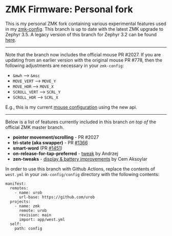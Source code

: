 # ZMK Firmware: Personal fork

This is my personal ZMK fork containing various experimental features used in
my [zmk-config](https://github.com/urob/zmk-config/). This branch is up to date
with the latest ZMK upgrade to Zephyr 3.5. A legacy version
of this branch for Zephyr 3.2 can be found [here](https://github.com/urob/zmk/tree/main-3.2).

---

Note that the branch now includes the official mouse PR #2027. If you are updating from an earlier
version with the original mouse PR #778, then the following
adjustments are necessary in your `zmk-config`:

- `&mwh` --> `&msc`
- `MOVE_VERT` --> `MOVE_Y`
- `MOVE_HOR` --> `MOVE_X`
- `SCROLL_VERT` --> `SCRL_Y`
- `SCROLL_HOR` --> `SCRL_X`

E.g., this is my current [mouse
configuration](https://github.com/urob/zmk-config/blob/upstream-mouse/config/mouse.dtsi)
using the new api.

---

Below is a list of features currently included in this branch _on top of_
the official ZMK master branch.

- **pointer movement/scrolling** - PR #2027
- **tri-state (aka swapper)** - PR [#1366](https://github.com/zmkfirmware/zmk/pull/1366)
- **smart-word** (PR [#1451](https://github.com/zmkfirmware/zmk/pull/1451))
- **on-release-for-tap-preferred** - [tweak](https://github.com/celejewski/zmk/commit/d7a8482712d87963e59b74238667346221199293) by Andrzej
- **zen-tweaks** - [display & battery improvements](https://github.com/caksoylar/zmk/tree/caksoylar/zen-v1%2Bv2) by Cem Aksoylar

In order to use this branch with Github Actions, replace the contents of `west.yml` in
your `zmk-config/config` directory with the following contents:

```
manifest:
  remotes:
    - name: urob
      url-base: https://github.com/urob
  projects:
    - name: zmk
      remote: urob
      revision: main
      import: app/west.yml
  self:
    path: config
```
